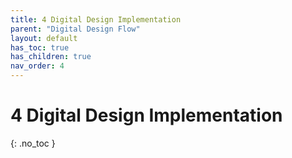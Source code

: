 ```yaml
---
title: 4 Digital Design Implementation
parent: "Digital Design Flow"
layout: default
has_toc: true
has_children: true
nav_order: 4
---
```


# 4 Digital Design Implementation
{: .no_toc }
